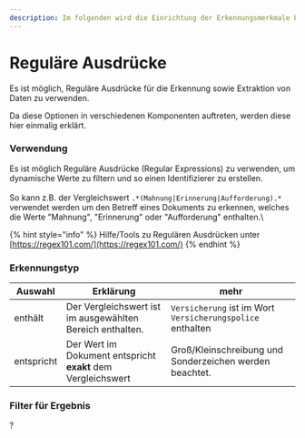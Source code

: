 ```yaml
---
description: Im folgenden wird die Einrichtung der Erkennungsmerkmale beschrieben.
---
```


# Reguläre Ausdrücke

Es ist möglich, Reguläre Ausdrücke für die Erkennung sowie Extraktion von Daten zu verwenden.

Da diese Optionen in verschiedenen Komponenten auftreten, werden diese hier einmalig erklärt.

### Verwendung

Es ist möglich Reguläre Ausdrücke (Regular Expressions) zu verwenden, um dynamische Werte zu filtern und so einen Identifizierer zu erstellen.\
\
So kann z.B. der Vergleichswert  `.*(Mahnung|Erinnerung|Aufforderung).*` verwendet werden um den Betreff eines Dokuments zu erkennen, welches die Werte "Mahnung", "Erinnerung" oder "Aufforderung" enthalten.\


{% hint style="info" %}
Hilfe/Tools zu Regulären Ausdrücken unter [https://regex101.com/](https://regex101.com/)
{% endhint %}



### Erkennungstyp

| Auswahl    | Erklärung                                                    | mehr                                                       |
| ---------- | ------------------------------------------------------------ | ---------------------------------------------------------- |
| enthält    | Der Vergleichswert ist im ausgewählten Bereich enthalten.    | `Versicherung` ist im Wort `Versicherungspolice` enthalten |
| entspricht | Der Wert im Dokument entspricht **exakt** dem Vergleichswert | Groß/Kleinschreibung und Sonderzeichen werden beachtet.    |

### Filter für Ergebnis <a href="#filter-fuer-ergebnis" id="filter-fuer-ergebnis"></a>

?





##
